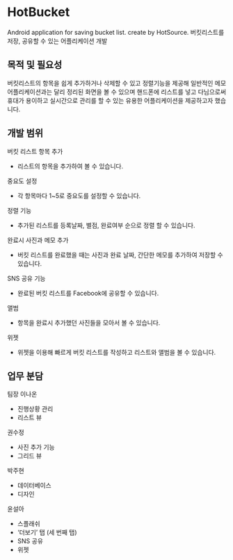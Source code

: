 # HotBucket
Android application for saving bucket list. create by HotSource.
버킷리스트를 저장, 공유할 수 있는 어플리케이션 개발


## 목적 및 필요성

버킷리스트의 항목을 쉽게 추가하거나 삭제할 수 있고 정렬기능을 제공해 일반적인 메모 어플리케이션과는 달리 정리된 화면을 볼 수 있으며 핸드폰에 리스트를 넣고 다님으로써 휴대가 용이하고 실시간으로 관리를 할 수 있는 유용한 어플리케이션을 제공하고자 했습니다.

## 개발 범위

 버킷 리스트 항목 추가
   - 리스트의 항목을 추가하여 볼 수 있습니다.

  중요도 설정
   - 각 항목마다 1~5로 중요도를 설정할 수 있습니다.

  정렬 기능
   - 추가된 리스트를 등록날짜, 별점, 완료여부 순으로 정렬 할 수 있습니다.

  완료시 사진과 메모 추가
   - 버킷 리스트를 완료했을 때는 사진과 완료 날짜, 간단한 메모를 추가하여 저장할 수 있습니다.

  SNS 공유 기능
   - 완료된 버킷 리스트를 Facebook에 공유할 수 있습니다.

  앨범
   - 항목을 완료시 추가했던 사진들을 모아서 볼 수 있습니다.

  위젯
   - 위젯을 이용해 빠르게 버킷 리스트를 작성하고 리스트와 앨범을 볼 수 있습니다.
   
   
 ## 업무 분담
 
 팀장 이나온
 - 진행상황 관리
 - 리스트 뷰

 권수정
 - 사진 추가 기능
 - 그리드 뷰

 박주현
 - 데이터베이스
 - 디자인

 윤설아
 - 스플래쉬
 - ‘더보기’ 탭 (세 번째 탭)
 - SNS 공유
 - 위젯
